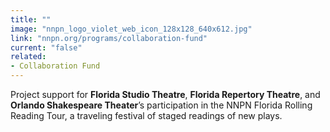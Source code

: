 ```yaml
---
title: ""
image: "nnpn_logo_violet_web_icon_128x128_640x612.jpg"
link: "nnpn.org/programs/collaboration-fund"
current: "false"
related:
- Collaboration Fund
---
```

Project support for **Florida Studio Theatre**, **Florida Repertory Theatre**, and **Orlando Shakespeare Theater**’s participation in the NNPN Florida Rolling Reading Tour, a traveling festival of staged readings of new plays.

